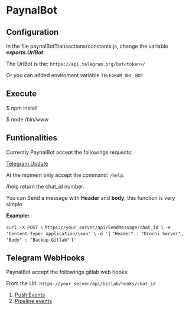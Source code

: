 # PaynalBot

## Configuration

In the file paynalBotTransactions/constants.js, change the variable ***exports.UrlBot***.

The UrlBot is the: `https://api.telegram.org/bot<token>/`

Or you can added enviroment variable `TELEGRAM_URL_BOT`

## Execute

$ npm install 

$ node /bin/www

## Funtionalities

Currently PaynalBot accept the followings requests:

[Telegram Update](https://core.telegram.org/bots/api#getting-updates)

At the moment only accept the command: `/help`.

/help return the chat_id number.

You can Send a message with **Header** and **body**, this function is very simple

**Example:**

`curl -X POST \`
  `https://your_server/api/SendMessage/chat_id \`
  `-H 'Content-Type: application/json' \`
  `-d '{`
    `"Header" : "Orochi Server",`
    `"Body" : "Backup Gitlab"`
`}'`

## Telegram WebHooks

PaynalBot accept the followings gitlab web hooks:

From the Url: `https://your_server/api/Gitlab/hooks/chat_id`

1. [Push Events](https://docs.gitlab.com/ee/user/project/integrations/webhooks.html#push-events) 
2. [Pipeline events](https://docs.gitlab.com/ee/user/project/integrations/webhooks.html#pipeline-events)

